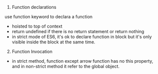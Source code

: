 1. Function declarations

use function keyword to declara a function

- hoisted to top of context
- return undefined if there is no return statement or return nothing
- in strict mode of ES6, it's ok to declare function in block but it's only visible inside the block at the same time.


2. Function Invocation
 - in strict method, function except arrow function has no this property, and in non-strict method it refer to the global object.
